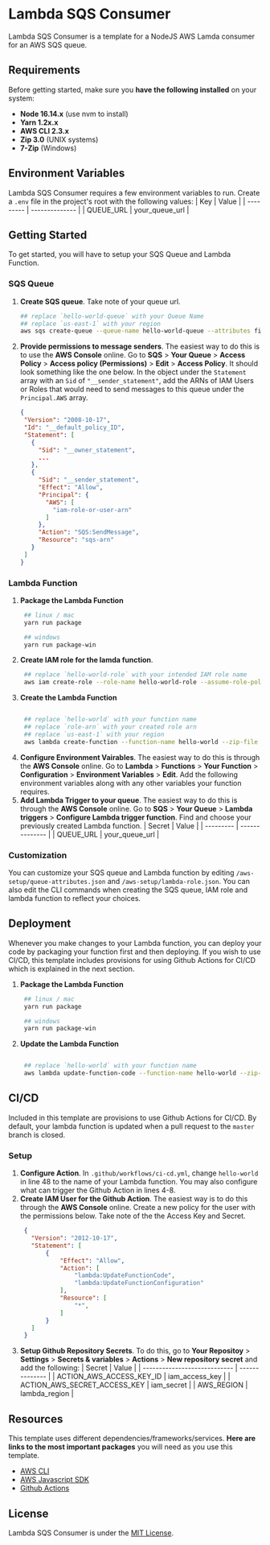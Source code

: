# Lambda SQS Consumer

Lambda SQS Consumer is a template for a NodeJS AWS Lamda consumer for an AWS SQS queue.

## Requirements

Before getting started, make sure you **have the following installed** on your system:

- **Node 16.14.x**  (use nvm to install)
- **Yarn 1.2x.x**
- **AWS CLI 2.3.x**
- **Zip 3.0** (UNIX systems)
- **7-Zip** (Windows)

## Environment Variables

Lambda SQS Consumer requires a few environment variables to run. Create a `.env` file in the project's root with the following values:
| Key       | Value          |
| --------- | -------------- |
| QUEUE_URL | your_queue_url |

## Getting Started
To get started, you will have to setup your SQS Queue and Lambda Function.

### SQS Queue
1. **Create SQS queue**. Take note of your queue url.
   ```bash
   ## replace `hello-world-queue` with your Queue Name
   ## replace `us-east-1` with your region
   aws sqs create-queue --queue-name hello-world-queue --attributes file://aws-setup/queue-attributes.json --region us-east-1
   ```
2. **Provide permissions to message senders**. The easiest way to do this is to use the **AWS Console** online. Go to **SQS** > **Your Queue** > **Access Policy** > **Access policy (Permissions)** > **Edit** > **Access Policy**. It should look something like the one below. In the object under the `Statement` array with an `Sid` of `"__sender_statement"`, add the ARNs of IAM Users or Roles that would need to send messages to this queue under the `Principal.AWS` array.
   ```json
   {
    "Version": "2008-10-17",
    "Id": "__default_policy_ID",
    "Statement": [
      {
        "Sid": "__owner_statement",
        ...
      },
      {
        "Sid": "__sender_statement",
        "Effect": "Allow",
        "Principal": {
          "AWS": [
            "iam-role-or-user-arn"
          ]
        },
        "Action": "SQS:SendMessage",
        "Resource": "sqs-arn"
      }
    ]
   }
   ```

### Lambda Function

1. **Package the Lambda Function**
   ```bash
    ## linux / mac
    yarn run package

    ## windows
    yarn run package-win
   ```
2. **Create IAM role for the lamda function**.
   ```bash
    ## replace `hello-world-role` with your intended IAM role name
    aws iam create-role --role-name hello-world-role --assume-role-policy-document file://aws-setup/lamda-role.json
   ```
3. **Create the Lambda Function**
   ```bash

    ## replace `hello-world` with your function name
    ## replace `role-arn` with your created role arn
    ## replace `us-east-1` with your region
    aws lambda create-function --function-name hello-world --zip-file fileb://function.zip --runtime nodejs16.x --role role-arn --region us-east-1 --handler index.handler
   ```
4. **Configure Environment Vairables**. The easiest way to do this is through the **AWS Console** online. Go to **Lambda** > **Functions** > **Your Function** > **Configuration** > **Environment Variables** > **Edit**. Add the following environment variables along with any other variables your function requires.
5. **Add Lambda Trigger to your queue**. The easiest way to do this is through the **AWS Console** online. Go to **SQS** > **Your Queue** > **Lambda triggers** > **Configure Lambda trigger function**. Find and choose your previously created Lambda function.
   | Secret    | Value          |
   | --------- | -------------- |
   | QUEUE_URL | your_queue_url |

### Customization
You can customize your SQS queue and Lambda function by editing `/aws-setup/queue-attributes.json` and `/aws-setup/lambda-role.json`. You can also edit the CLI commands when creating the SQS queue, IAM role and lambda function to reflect your choices.

## Deployment
Whenever you make changes to your Lambda function, you can deploy your code by packaging your function first and then deploying. If you wish to use CI/CD, this template includes provisions for using Github Actions for CI/CD which is explained in the next section.
1. **Package the Lambda Function**
   ```bash
    ## linux / mac
    yarn run package

    ## windows
    yarn run package-win
   ```
3. **Update the Lambda Function**
   ```bash

    ## replace `hello-world` with your function name
    aws lambda update-function-code --function-name hello-world --zip-file fileb://function.zip
   ```

## CI/CD
Included in this template are provisions to use Github Actions for CI/CD. By default, your lambda function is updated when a pull request to the `master` branch is closed.

### Setup
1. **Configure Action**. In `.github/workflows/ci-cd.yml`, change `hello-world` in line 48 to the name of your Lambda function. You may also configure what can trigger the Github Action in lines 4-8.
2. **Create IAM User for the Github Action**. The easiest way is to do this through the **AWS Console** online. Create a new policy for the user with the permissions below. Take note of the the Access Key and Secret.
   ```json
    {
      "Version": "2012-10-17",
      "Statement": [
          {
              "Effect": "Allow",
              "Action": [
                  "lambda:UpdateFunctionCode",
                  "lambda:UpdateFunctionConfiguration"
              ],
              "Resource": [
                  "*",
              ]
          }
      ]
    }
   ```
3. **Setup Github Repository Secrets**. To do this, go to **Your Repositoy** > **Settings** > **Secrets & variables** > **Actions** > **New repository secret** and add the following:
   | Secret                       | Value          |
   | ---------------------------- | -------------- |
   | ACTION_AWS_ACCESS_KEY_ID     | iam_access_key |
   | ACTION_AWS_SECRET_ACCESS_KEY | iam_secret     |
   | AWS_REGION                   | lambda_region  |

## Resources
This template uses different dependencies/frameworks/services. **Here are links to the most important packages** you will need as you use this template.

- [AWS CLI](https://aws.amazon.com/cli/)
- [AWS Javascript SDK](https://aws.amazon.com/sdk-for-javascript/)
- [Github Actions](https://docs.github.com/en/actions)

## License
Lambda SQS Consumer is under the [MIT License](https://github.com/MeetBit/lambda-sqs-consumer/blob/master/LICENSE).